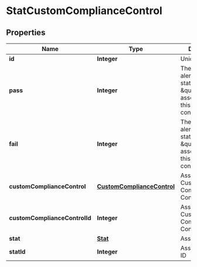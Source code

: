 
# StatCustomComplianceControl

## Properties
Name | Type | Description | Notes
------------ | ------------- | ------------- | -------------
**id** | **Integer** | Unique ID |  [optional]
**pass** | **Integer** | The number of alerts with a status of \&quot;pass\&quot; associated with this compliance control |  [optional]
**fail** | **Integer** | The number of alerts with a status of \&quot;fail\&quot; associated with this compliance control |  [optional]
**customComplianceControl** | [**CustomComplianceControl**](CustomComplianceControl.md) | Associated Custom Compliance Control |  [optional]
**customComplianceControlId** | **Integer** | Associated Custom Compliance Control ID |  [optional]
**stat** | [**Stat**](Stat.md) | Associated Stat |  [optional]
**statId** | **Integer** | Associated Stat ID |  [optional]




